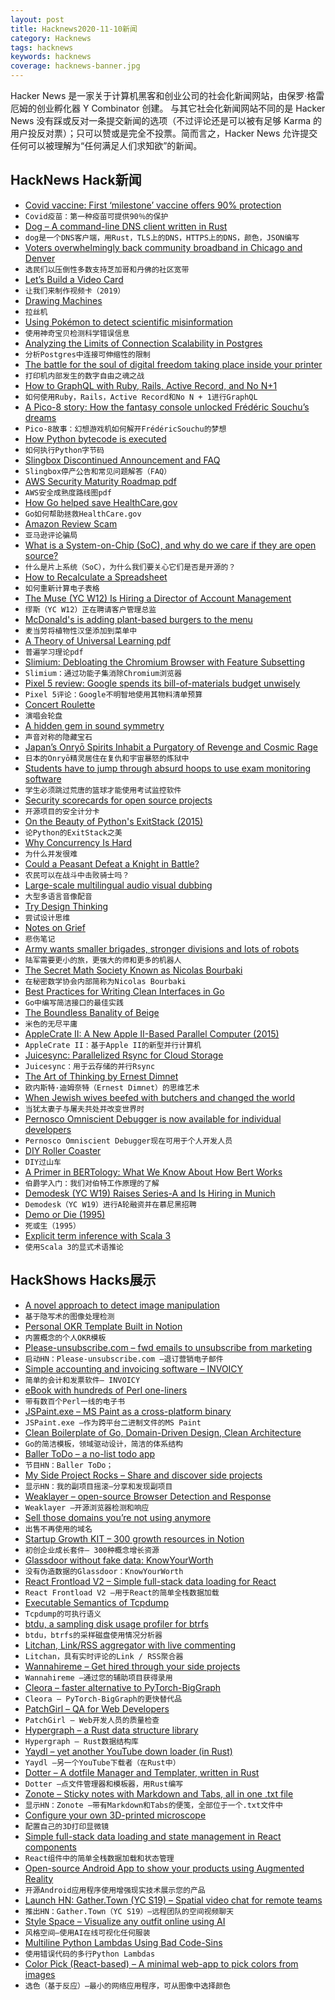 ```yaml
---
layout: post
title: Hacknews2020-11-10新闻
category: Hacknews
tags: hacknews
keywords: hacknews
coverage: hacknews-banner.jpg
---
```


Hacker News 是一家关于计算机黑客和创业公司的社会化新闻网站，由保罗·格雷厄姆的创业孵化器 Y Combinator 创建。
与其它社会化新闻网站不同的是 Hacker News 没有踩或反对一条提交新闻的选项（不过评论还是可以被有足够 Karma 的用户投反对票）；只可以赞或是完全不投票。简而言之，Hacker News 允许提交任何可以被理解为“任何满足人们求知欲”的新闻。

## HackNews Hack新闻


- [Covid vaccine: First ‘milestone’ vaccine offers 90% protection](https://www.bbc.co.uk/news/health-54873105)
- `Covid疫苗：第一种疫苗可提供90％的保护`
- [Dog – A command-line DNS client written in Rust](https://github.com/ogham/dog)
- `dog是一个DNS客户端，用Rust，TLS上的DNS，HTTPS上的DNS，颜色，JSON编写`
- [Voters overwhelmingly back community broadband in Chicago and Denver](https://www.vice.com/en/article/xgzxvz/voters-overwhelmingly-back-community-broadband-in-chicago-and-denver)
- `选民们以压倒性多数支持芝加哥和丹佛的社区宽带`
- [Let’s Build a Video Card](https://eater.net/vga)
- `让我们来制作视频卡（2019）`
- [Drawing Machines](https://drawingmachines.org)
- `拉丝机`
- [Using Pokémon to detect scientific misinformation](https://www.the-scientist.com/critic-at-large/opinion-using-pokmon-to-detect-scientific-misinformation-68098)
- `使用神奇宝贝检测科学错误信息`
- [Analyzing the Limits of Connection Scalability in Postgres](https://techcommunity.microsoft.com/t5/azure-database-for-postgresql/analyzing-the-limits-of-connection-scalability-in-postgres/ba-p/1757266)
- `分析Postgres中连接可伸缩性的限制`
- [The battle for the soul of digital freedom taking place inside your printer](https://www.eff.org/deeplinks/2020/11/ink-stained-wretches-battle-soul-digital-freedom-taking-place-inside-your-printer)
- `打印机内部发生的数字自由之魂之战`
- [How to GraphQL with Ruby, Rails, Active Record, and No N+1](https://evilmartians.com/chronicles/how-to-graphql-with-ruby-rails-active-record-and-no-n-plus-one)
- `如何使用Ruby，Rails，Active Record和No N + 1进行GraphQL`
- [A Pico-8 story: How the fantasy console unlocked Frédéric Souchu’s dreams](https://nanark.medium.com/a-pico-8-story-how-the-fantasy-console-unlocked-frédéric-souchus-dreams-56bce77bcdc5)
- `Pico-8故事：幻想游戏机如何解开FrédéricSouchu的梦想`
- [How Python bytecode is executed](https://tenthousandmeters.com/blog/python-behind-the-scenes-4-how-python-bytecode-is-executed/)
- `如何执行Python字节码`
- [Slingbox Discontinued Announcement and FAQ](https://www.slingbox.com/discontinued)
- `Slingbox停产公告和常见问题解答（FAQ）`
- [AWS Security Maturity Roadmap pdf](https://summitroute.com/downloads/aws_security_maturity_roadmap-Summit_Route.pdf)
- `AWS安全成熟度路线图pdf`
- [How Go helped save HealthCare.gov](https://changelog.com/gotime/154)
- `Go如何帮助拯救HealthCare.gov`
- [Amazon Review Scam](https://twitter.com/cperciva/status/1325882623424565248)
- `亚马逊评论骗局`
- [What is a System-on-Chip (SoC), and why do we care if they are open source?](https://www.bunniestudios.com/blog/?p=5971)
- `什么是片上系统（SoC），为什么我们要关心它们是否是开源的？`
- [How to Recalculate a Spreadsheet](https://lord.io/blog/2020/spreadsheets/)
- `如何重新计算电子表格`
- [The Muse (YC W12) Is Hiring a Director of Account Management](https://www.themuse.com/jobs/themuse/director-account-management#)
- `缪斯（YC W12）正在聘请客户管理总监`
- [McDonald's is adding plant-based burgers to the menu](https://www.usatoday.com/story/money/food/2020/11/09/mcplant-mcdonalds-plant-based-burger-crispy-chicken-sandwich/6187977002/)
- `麦当劳将植物性汉堡添加到菜单中`
- [A Theory of Universal Learning pdf](https://web.math.princeton.edu/~rvan/tri201106.pdf)
- `普遍学习理论pdf`
- [Slimium: Debloating the Chromium Browser with Feature Subsetting](https://dl.acm.org/doi/pdf/10.1145/3372297.3417866)
- `Slimium：通过功能子集消除Chromium浏览器`
- [Pixel 5 review: Google spends its bill-of-materials budget unwisely](https://arstechnica.com/?p=1714684)
- `Pixel 5评论：Google不明智地使用其物料清单预算`
- [Concert Roulette](https://roulette.alternativeclassical.co.uk/)
- `演唱会轮盘`
- [A hidden gem in sound symmetry](https://soundshader.github.io/hn/acf/index.html)
- `声音对称的隐藏宝石`
- [Japan’s Onryō Spirits Inhabit a Purgatory of Revenge and Cosmic Rage](https://www.atlasobscura.com/articles/monster-mythology-onryo)
- `日本的Onryō精灵居住在复仇和宇宙暴怒的炼狱中`
- [Students have to jump through absurd hoops to use exam monitoring software](https://www.vice.com/en/article/88anxg/students-have-to-jump-through-absurd-hoops-to-use-exam-monitoring-software)
- `学生必须跳过荒唐的篮球才能使用考试监控软件`
- [Security scorecards for open source projects](https://opensource.googleblog.com/2020/11/security-scorecards-for-open-source.html)
- `开源项目的安全计分卡`
- [On the Beauty of Python's ExitStack (2015)](https://www.rath.org/on-the-beauty-of-pythons-exitstack.html)
- `论Python的ExitStack之美`
- [Why Concurrency Is Hard](https://medium.com/oreillymedia/why-concurrency-is-hard-f93104cad54b)
- `为什么并发很难`
- [Could a Peasant Defeat a Knight in Battle?](https://www.medievalists.net/2020/11/peasant-knight-battle/)
- `农民可以在战斗中击败骑士吗？`
- [Large-scale multilingual audio visual dubbing](https://arxiv.org/abs/2011.03530)
- `大型多语言音像配音`
- [Try Design Thinking](https://garybasin.com/try-design-thinking/)
- `尝试设计思维`
- [Notes on Grief](https://www.newyorker.com/culture/personal-history/notes-on-grief)
- `悲伤笔记`
- [Army wants smaller brigades, stronger divisions and lots of robots](https://breakingdefense.com/2020/11/army-wants-smaller-brigades-stronger-divisions-lots-of-robots/)
- `陆军需要更小的旅，更强大的师和更多的机器人`
- [The Secret Math Society Known as Nicolas Bourbaki](https://www.quantamagazine.org/inside-the-secret-math-society-known-as-nicolas-bourbaki-20201109/)
- `在秘密数学协会内部简称为Nicolas Bourbaki`
- [Best Practices for Writing Clean Interfaces in Go](https://qvault.io/2020/03/15/best-practices-for-writing-clean-interfaces-in-go/)
- `Go中编写简洁接口的最佳实践`
- [The Boundless Banality of Beige](https://commonedge.org/the-boundless-banality-of-beige-a-rant/)
- `米色的无尽平庸`
- [AppleCrate II: A New Apple II-Based Parallel Computer (2015)](http://michaeljmahon.com/AppleCrateII.html)
- `AppleCrate II：基于Apple II的新型并行计算机`
- [Juicesync: Parallelized Rsync for Cloud Storage](https://github.com/juicedata/juicesync)
- `Juicesync：用于云存储的并行Rsync`
- [The Art of Thinking by Ernest Dimnet](http://gutenberg.net.au/ebooks14/1400451h.html)
- `欧内斯特·迪姆奈特（Ernest Dimnet）的思维艺术`
- [When Jewish wives beefed with butchers and changed the world](https://www.zocalopublicsquare.org/2020/11/05/the-great-kosher-meat-war-of-1902/ideas/essay/)
- `当犹太妻子与屠夫共处并改变世界时`
- [Pernosco Omniscient Debugger is now available for individual developers](https://pernos.co/?)
- `Pernosco Omniscient Debugger现在可用于个人开发人员`
- [DIY Roller Coaster](https://www.nytimes.com/2020/11/07/at-home/diy-roller-coaster.html)
- `DIY过山车`
- [A Primer in BERTology: What We Know About How Bert Works](https://arxiv.org/abs/2002.12327)
- `伯爵学入门：我们对伯特工作原理的了解`
- [Demodesk (YC W19) Raises Series-A and Is Hiring in Munich](https://jobs.lever.co/demodesk)
- `Demodesk（YC W19）进行A轮融资并在慕尼黑招聘`
- [Demo or Die (1995)](https://www.wired.com/1995/07/democoders/)
- `死或生（1995）`
- [Explicit term inference with Scala 3](https://www.scala-lang.org/2020/11/06/explicit-term-inference-in-scala-3.html)
- `使用Scala 3的显式术语推论`


## HackShows Hacks展示

- [ A novel approach to detect image manipulation](https://github.com/dennis-tra/image-stego)
- `基于隐写术的图像处理检测`
- [ Personal OKR Template Built in Notion](https://rohitgupta.site/OKR-2021-f4c8acc86da24b278048b02158eafc32)
- `内置概念的个人OKR模板`
- [ Please-unsubscribe.com – fwd emails to unsubscribe from marketing](https://please-unsubscribe.com)
- `启动HN：Please-unsubscribe.com –退订营销电子邮件`
- [ Simple accounting and invoicing software – INVOICY](https://invoicy.io/)
- `简单的会计和发票软件– INVOICY`
- [ eBook with hundreds of Perl one-liners](https://learnbyexample.github.io/learn_perl_oneliners/one-liner-introduction.html)
- `带有数百个Perl一线的电子书`
- [ JSPaint.exe – MS Paint as a cross-platform binary](https://github.com/c9fe/jspaint.exe)
- `JSPaint.exe –作为跨平台二进制文件的MS Paint`
- [ Clean Boilerplate of Go, Domain-Driven Design, Clean Architecture](https://github.com/resotto/goilerplate)
- `Go的简洁模板，领域驱动设计，简洁的体系结构`
- [ Baller ToDo – a no-list todo app](https://ballertodo.com/)
- `节目HN：Baller ToDo；`
- [ My Side Project Rocks – Share and discover side projects](https://mysideproject.rocks)
- `显示HN：我的副项目摇滚–分享和发现副项目`
- [ Weaklayer – open-source Browser Detection and Response](https://weaklayer.com)
- `Weaklayer –开源浏览器检测和响应`
- [ Sell those domains you’re not using anymore](https://nicenames.org)
- `出售不再使用的域名`
- [ Startup Growth KIT – 300 growth resources in Notion](https://startupgrow.co/)
- `初创企业成长套件– 300种概念增长资源`
- [ Glassdoor without fake data: KnowYourWorth](https://knowyourworth.site/)
- `没有伪造数据的Glassdoor：KnowYourWorth`
- [ React Frontload V2 – Simple full-stack data loading for React](https://davnicwil.com/react-frontload)
- `React Frontload V2 –用于React的简单全栈数据加载`
- [ Executable Semantics of Tcpdump](https://gitlab.com/niksu/caper)
- `Tcpdump的可执行语义`
- [ btdu, a sampling disk usage profiler for btrfs](https://github.com/CyberShadow/btdu)
- `btdu，btrfs的采样磁盘使用情况分析器`
- [ Litchan, Link/RSS aggregator with live commenting](https://litchan.com)
- `Litchan，具有实时评论的Link / RSS聚合器`
- [ Wannahireme – Get hired through your side projects](https://wannahireme.com/)
- `Wannahireme –通过您的辅助项目获得录用`
- [ Cleora – faster alternative to PyTorch-BigGraph](https://github.com/Synerise/cleora)
- `Cleora – PyTorch-BigGraph的更快替代品`
- [ PatchGirl – QA for Web Developers](https://patchgirl.io/)
- `PatchGirl – Web开发人员的质量检查`
- [ Hypergraph – a Rust data structure library](https://crates.io/crates/hypergraph)
- `Hypergraph – Rust数据结构库`
- [ Yaydl – yet another YouTube down loader (in Rust)](https://github.com/dertuxmalwieder/yaydl)
- `Yaydl –另一个YouTube下载者（在Rust中）`
- [ Dotter – A dotfile Manager and Templater, written in Rust](https://github.com/SuperCuber/dotter)
- `Dotter –点文件管理器和模板器，用Rust编写`
- [ Zonote – Sticky notes with Markdown and Tabs, all in one .txt file](https://github.com/zonetti/zonote)
- `显示HN：Zonote –带有Markdown和Tabs的便笺，全部位于一个.txt文件中`
- [ Configure your own 3D-printed microscope](https://microscope-stls.openflexure.org/)
- `配置自己的3D打印显微镜`
- [ Simple full-stack data loading and state management in React components](https://github.com/davnicwil/react-frontload)
- `React组件中的简单全栈数据加载和状态管理`
- [ Open-source Android App to show your products using Augmented Reality](https://github.com/shashank-yadav/glimpse-android/tree/master)
- `开源Android应用程序使用增强现实技术展示您的产品`
- [Launch HN: Gather.Town (YC S19) – Spatial video chat for remote teams](https://gather.town/?ref=hn)
- `推出HN：Gather.Town（YC S19）–远程团队的空间视频聊天`
- [ Style Space – Visualize any outfit online using AI](https://apps.apple.com/us/app/style-space/id1535818149)
- `风格空间–使用AI在线可视化任何服装`
- [ Multiline Python Lambdas Using Bad Code-Sins](https://github.com/j6k4m8/fonc)
- `使用错误代码的多行Python Lambdas`
- [ Color Pick (React-based) – A minimal web-app to pick colors from images](https://github.com/AbubakerSaeed/color-pick)
- `选色（基于反应）–最小的网络应用程序，可从图像中选择颜色`

